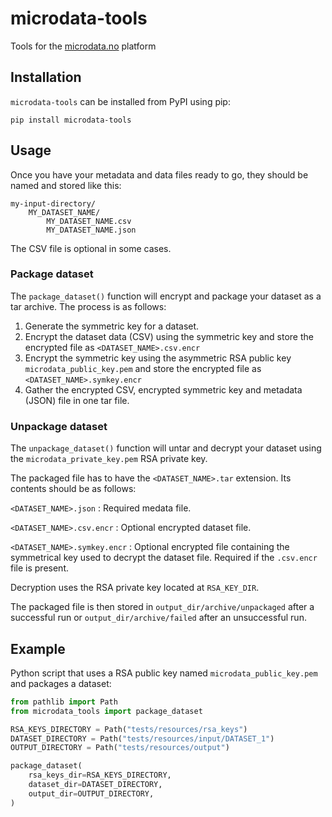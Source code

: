 # microdata-tools
Tools for the [microdata.no](https://www.microdata.no/) platform

## Installation
`microdata-tools` can be installed from PyPI using pip:
```
pip install microdata-tools
```

## Usage
Once you have your metadata and data files ready to go, they should be named and stored like this:
```
my-input-directory/
    MY_DATASET_NAME/
        MY_DATASET_NAME.csv
        MY_DATASET_NAME.json
```
The CSV file is optional in some cases.

### Package dataset
The `package_dataset()` function will encrypt and package your dataset as a tar archive. The process is as follows:

1. Generate the symmetric key for a dataset.
2. Encrypt the dataset data (CSV) using the symmetric key and store the encrypted file as `<DATASET_NAME>.csv.encr`
3. Encrypt the symmetric key using the asymmetric RSA public key `microdata_public_key.pem` 
   and store the encrypted file as `<DATASET_NAME>.symkey.encr`
4. Gather the encrypted CSV, encrypted symmetric key and metadata (JSON) file in one tar file.

### Unpackage dataset
The `unpackage_dataset()` function will untar and decrypt your dataset using the `microdata_private_key.pem`
RSA private key.

The packaged file has to have the `<DATASET_NAME>.tar` extension. Its contents should be as follows:

```<DATASET_NAME>.json``` : Required medata file.

```<DATASET_NAME>.csv.encr``` : Optional encrypted dataset file.

```<DATASET_NAME>.symkey.encr``` : Optional encrypted file containing the symmetrical key used to decrypt the dataset file. Required if the `.csv.encr` file is present.

Decryption uses the RSA private key located at ```RSA_KEY_DIR```.

The packaged file is then stored in `output_dir/archive/unpackaged` after a successful run or `output_dir/archive/failed` after an unsuccessful run.

## Example
Python script that uses a RSA public key named `microdata_public_key.pem` and packages a dataset:
```py
from pathlib import Path
from microdata_tools import package_dataset

RSA_KEYS_DIRECTORY = Path("tests/resources/rsa_keys")
DATASET_DIRECTORY = Path("tests/resources/input/DATASET_1")
OUTPUT_DIRECTORY = Path("tests/resources/output")

package_dataset(
    rsa_keys_dir=RSA_KEYS_DIRECTORY,
    dataset_dir=DATASET_DIRECTORY,
    output_dir=OUTPUT_DIRECTORY,
)
```
